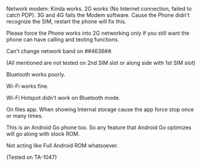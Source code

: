 Network modem: Kinda works. 2G works (No Internet connection, failed to catch PDP). 3G and 4G fails the Modem software. Cause the Phone didn't recognize the SIM, restart the phone will fix this.

Please force the Phone works into 2G networking only if you still want the phone can have calling and texting functions.

Can't change network band on *#*#4636#*#*.

(All mentioned are not tested on 2nd SIM slot or along side with 1st SIM slot)

Bluetooth works poorly.

Wi-Fi works fine.

Wi-Fi Hotspot didn't work on Bluetooth mode.

On files app. When showing Internal storage cause the app force stop once or many times.

This is an Android Go phone too. So any feature that Android Go optimizes will go along with stock ROM.

Not acting like Full Android ROM whatsoever.

(Tested on TA-1047)